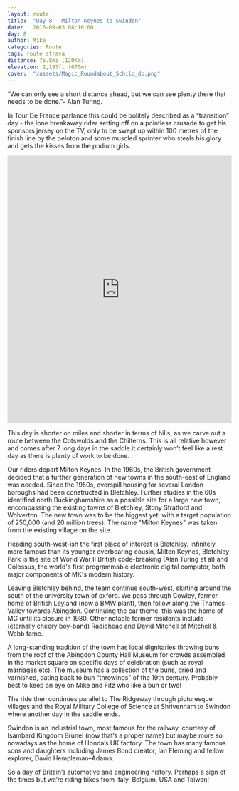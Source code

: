 ```yaml
---
layout: route
title:  "Day 8 - Milton Keynes to Swindon"
date:   2016-09-03 08:10:00
day: 8
author: Mike
categories: Route
tags: route strava
distance: 75.8mi (120Km)
elevation: 2,197ft (670m)
cover:  "/assets/Magic_Roundabout_Schild_db.png"
---
```



“We can only see a short distance ahead, but we can see plenty there that needs to be done.”- Alan Turing.

In Tour De France parlance this could be politely described as a “transition” day - the lone breakaway rider setting off on a pointless crusade to get his sponsors jersey on the TV, only to be swept up within 100 metres of the finish line by the peloton and some muscled sprinter who steals his glory and gets the kisses from the podium girls.

<iframe style="width:100%;height:600px;" src="https://veloviewer.com/routes/6937658/embed2" frameborder="0" scrolling="no"></iframe>

This day is shorter on miles and shorter in terms of hills, as we carve out a route between the Cotswolds and the Chilterns. This is all relative however and comes after 7 long days in the saddle.it certainly won’t feel like a rest day as there is plenty of work to be done. 

Our riders depart Milton Keynes. In the 1960s, the British government decided that a further generation of new towns in the south-east of England was needed. Since the 1950s, overspill housing for several London boroughs had been constructed in Bletchley. Further studies in the 60s identified north Buckinghamshire as a possible site for a large new town, encompassing the existing towns of Bletchley, Stony Stratford and Wolverton. The new town was to be the biggest yet, with a target population of 250,000 (and 20 million trees). The name "Milton Keynes" was taken from the existing village on the site.

Heading south-west-ish the first place of interest is Bletchley. Infinitely more famous than its younger overbearing cousin, Milton Keynes, Bletchley Park is the site of World War II British code-breaking (Alan Turing et al) and Colossus, the world's first programmable electronic digital computer, both major components of MK's modern history.

Leaving Bletchley behind, the team continue south-west, skirting around the south of the university town of oxford. We pass through Cowley, former home of British Leyland (now a BMW plant), then follow along the Thames Valley towards Abingdon. Continuing the car theme, this was the home of MG until its closure in 1980. Other notable former residents include (eternally cheery boy-band) Radiohead and David Mitchell of Mitchell & Webb fame.

A long-standing tradition of the town has local dignitaries throwing buns from the roof of the Abingdon County Hall Museum for crowds assembled in the market square on specific days of celebration (such as royal marriages etc). The museum has a collection of the buns, dried and varnished, dating back to bun “throwings” of the 19th century. Probably best to keep an eye on Mike and Fitz who like a bun or two!

The ride then continues parallel to The Ridgeway through picturesque villages and the Royal Military College of Science at Shrivenham to Swindon where another day in the saddle ends.

Swindon is an industrial town, most famous for the railway, courtesy of Isambard Kingdom Brunel (now that’s a proper name) but maybe more so nowadays as the home of Honda’s UK factory. The town has many famous sons and daughters including James Bond creator, Ian Fleming and fellow explorer, David Hempleman–Adams.

So a day of Britain’s automotive and engineering history. Perhaps a sign of the times but we’re riding bikes from Italy, Belgium, USA and Taiwan!

